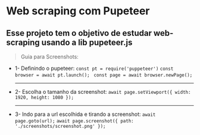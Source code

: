 # Web scraping com Pupeteer
## Esse projeto tem o objetivo de estudar web-scraping usando a lib pupeteer.js

> Guia para Screenshots:
- 1- Definindo o pupeteer: 
 `const pt = require('puppeteer')`
 `const browser = await pt.launch(); `
 `const page = await browser.newPage(); `
  
  <hr>

- 2- Escolha o tamanho da screenshot: 
 `await page.setViewport({ width: 1920, height: 1080 });`

  <hr>

- 3- Indo para a url escolhida e tirando a screenshot: 
 `await page.goto(url);`
 `await page.screenshot({ path: './screenshots/screenshot.png' }); `



